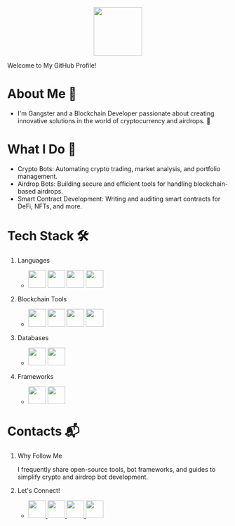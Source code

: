 <p align="center"> <img src="https://i.ibb.co/XSgS30k/Welcome-to-Gangster-s-Profile-12-3-2024.png" height="110"> </p>

   Welcome to My GitHub Profile! 
</p>


# About Me 👋

-  I'm Gangster and a Blockchain Developer passionate about creating innovative solutions in the world of cryptocurrency and airdrops. 🚀

# What I Do 🌟 
-  Crypto Bots: Automating crypto trading, market analysis, and portfolio management.
-  Airdrop Bots: Building secure and efficient tools for handling blockchain-based airdrops.
-  Smart Contract Development: Writing and auditing smart contracts for DeFi, NFTs, and more.

# Tech Stack 🛠️

1.  Languages
    -  <img src="https://upload.wikimedia.org/wikipedia/commons/c/c3/Python-logo-notext.svg" height="40"> <img src="https://upload.wikimedia.org/wikipedia/commons/6/6a/JavaScript-logo.png" height="40"> <img src="https://upload.wikimedia.org/wikipedia/commons/1/18/ISO_C%2B%2B_Logo.svg" height="40"> <img src="https://img.icons8.com/color-glass/96/solidity.png" height="40">

2.  Blockchain Tools
    -  <img src="https://svgmix.com/uploads/813f18-web3js.svg" height="40"> <img src="https://miro.medium.com/v2/resize:fit:1200/format:webp/1*SHg7SgjVtPJ-Fma-liXz_Q.png" height="40"> <img src="https://seeklogo.com/images/T/truffle-logo-2DC7EBABF2-seeklogo.com.png" height="40"> <img src="https://seeklogo.com/images/H/hardhat-logo-888739EBB4-seeklogo.com.png" height="40">

3.  Databases
    -  <img src="https://cdn.worldvectorlogo.com/logos/mongodb-icon-1.svg" height="40"> <img src="https://wiki.postgresql.org/images/a/a4/PostgreSQL_logo.3colors.svg" height="40">

4.  Frameworks
    -  <img src="https://seeklogo.com/images/N/nodejs-logo-FBE122E377-seeklogo.com.png" height="40"> <img src="https://img.icons8.com/nolan/64/express-js.png" height="40"> 

# Contacts 📬 

1.  Why Follow Me
   
    I frequently share open-source tools, bot frameworks, and guides to simplify crypto and airdrop bot development.

2.  Let's Connect!

    -  <a href="https://x.com/gangster_gpc"> <img src="https://img.icons8.com/nolan/96/twitterx.png" height="40"> </a> <a href="https://www.youtube.com/@Shortcut_4_Life"> <img src="https://img.icons8.com/color/96/youtube-play.png" height="40"> </a> <a href="https://discord.com/channels/@gangster_gpc"> <img src="https://img.icons8.com/arcade/128/discord-logo.png" height="40"> </a> <a href="https://facebook.com/shortcut4life"> <img src="https://img.icons8.com/color/96/facebook.png" height="40"> </a> 
